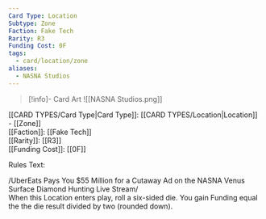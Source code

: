 ```yaml
---
Card Type: Location
Subtype: Zone
Faction: Fake Tech
Rarity: R3
Funding Cost: 0F
tags:
  - card/location/zone
aliases:
  - NASNA Studios
---
```

> [!info]- Card Art
> ![[NASNA Studios.png]]

[[CARD TYPES/Card Type|Card Type]]: [[CARD TYPES/Location|Location]] - [[Zone]]  
[[Faction]]: [[Fake Tech]]  
[[Rarity]]: [[R3]]  
[[Funding Cost]]: [[0F]]  

Rules Text:  

/UberEats Pays You $55 Million for a Cutaway Ad on the NASNA Venus Surface Diamond Hunting Live Stream/   
When this Location enters play, roll a six-sided die. You gain Funding equal the the die result divided by two (rounded down).  